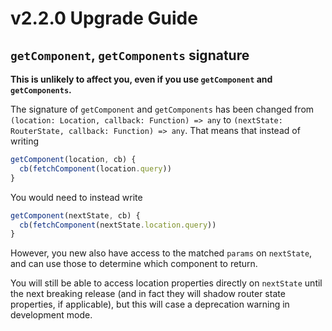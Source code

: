 # v2.2.0 Upgrade Guide

## `getComponent`, `getComponents` signature

**This is unlikely to affect you, even if you use `getComponent` and `getComponents`.**

The signature of `getComponent` and `getComponents` has been changed from `(location: Location, callback: Function) => any` to `(nextState: RouterState, callback: Function) => any`. That means that instead of writing

```js
getComponent(location, cb) {
  cb(fetchComponent(location.query))
}
```

You would need to instead write

```js
getComponent(nextState, cb) {
  cb(fetchComponent(nextState.location.query))
}
```

However, you new also have access to the matched `params` on `nextState`, and can use those to determine which component to return.

You will still be able to access location properties directly on `nextState` until the next breaking release (and in fact they will shadow router state properties, if applicable), but this will case a deprecation warning in development mode.
